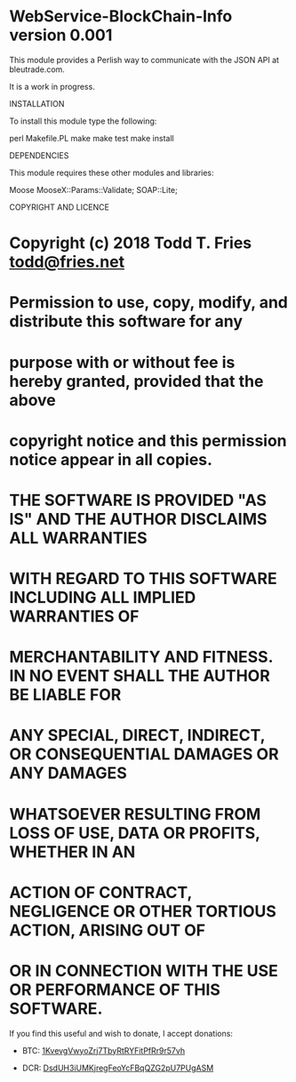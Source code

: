 WebService-BlockChain-Info version 0.001
========================================

This module provides a Perlish way to communicate with the JSON API at
bleutrade.com.

It is a work in progress.

INSTALLATION

To install this module type the following:

   perl Makefile.PL
   make
   make test
   make install

DEPENDENCIES

This module requires these other modules and libraries:

  Moose
  MooseX::Params::Validate;
  SOAP::Lite;


COPYRIGHT AND LICENCE

# Copyright (c) 2018 Todd T. Fries <todd@fries.net>
#
# Permission to use, copy, modify, and distribute this software for any
# purpose with or without fee is hereby granted, provided that the above
# copyright notice and this permission notice appear in all copies.
#
# THE SOFTWARE IS PROVIDED "AS IS" AND THE AUTHOR DISCLAIMS ALL WARRANTIES
# WITH REGARD TO THIS SOFTWARE INCLUDING ALL IMPLIED WARRANTIES OF
# MERCHANTABILITY AND FITNESS. IN NO EVENT SHALL THE AUTHOR BE LIABLE FOR
# ANY SPECIAL, DIRECT, INDIRECT, OR CONSEQUENTIAL DAMAGES OR ANY DAMAGES
# WHATSOEVER RESULTING FROM LOSS OF USE, DATA OR PROFITS, WHETHER IN AN
# ACTION OF CONTRACT, NEGLIGENCE OR OTHER TORTIOUS ACTION, ARISING OUT OF
# OR IN CONNECTION WITH THE USE OR PERFORMANCE OF THIS SOFTWARE.

If you find this useful and wish to donate, I accept donations:

- BTC: [1KvevgVwyoZrj7TbyRtRYFitPfRr9r57vh](bitcoin:1KvevgVwyoZrj7TbyRtRYFitPfRr9r57vh)

- DCR: [DsdUH3iUMKjregFeoYcFBqQZG2pU7PUgASM](decred:DsdUH3iUMKjregFeoYcFBqQZG2pU7PUgASM)
